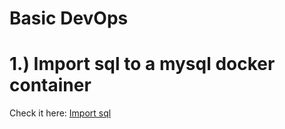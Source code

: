# Basic DevOps

# 1.) Import sql to a mysql docker container

Check it here: [Import sql]

[Import sql]: (Docker/Import%20From%20SQL)